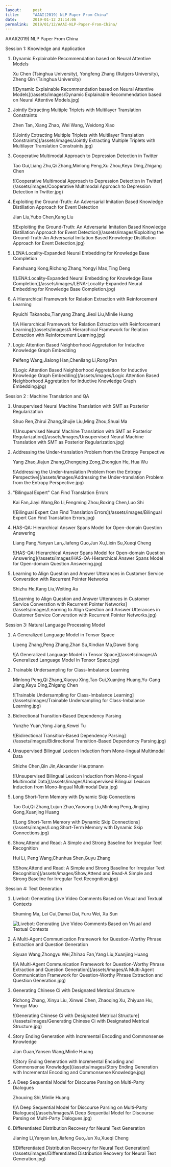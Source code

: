 ```yaml
---
layout:     post
title:      "AAAI(2019) NLP Paper From China"
date:       2019-01-12 21:14:06
permalink:  2019/01/12/AAAI-NLP-Paper-From-China/
---
```


AAAI(2019) NLP Paper From China

Session 1: Knowledge and Application

1. Dynamic Explainable Recommendation based on Neural Attentive Models

   Xu Chen (Tsinghua University), Yongfeng Zhang (Rutgers University), Zheng Qin (Tsinghua University)

   ![Dynamic Explainable Recommendation based on Neural Attentive Models](/assets/images/Dynamic Explainable Recommendation based on Neural Attentive Models.jpg)

2. Jointly Extracting Multiple Triplets with Multilayer Translation Constraints

   Zhen Tan, Xiang Zhao, Wei Wang, Weidong Xiao

   ![Jointly Extracting Multiple Triplets with Multilayer Translation Constraints](/assets/images/Jointly Extracting Multiple Triplets with Multilayer Translation Constraints.jpg)

3. Cooperative Multimodal Approach to Depression Detection in Twitter

   Tao Gui,Liang Zhu,Qi Zhang,Minlong Peng,Xu Zhou,Keyu Ding,Zhigang Chen

   ![Cooperative Multimodal Approach to Depression Detection in Twitter](/assets/images/Cooperative Multimodal Approach to Depression Detection in Twitter.jpg)

4. Exploiting the Ground-Truth: An Adversarial Imitation Based Knowledge Distillation Approach for Event Detection

   Jian Liu,Yubo Chen,Kang Liu

   ![Exploiting the Ground-Truth: An Adversarial Imitation Based Knowledge Distillation Approach for Event Detection](/assets/images/Exploiting the Ground-Truth-An Adversarial Imitation Based Knowledge Distillation Approach for Event Detection.jpg)

5. LENA:Locality-Expanded Neural Embedding for Knowledge Base Completion

   Fanshuang Kong,Richong Zhang,Yongyi Mao,Ting Deng

   ![LENA:Locality-Expanded Neural Embedding for Knowledge Base Completion](/assets/images/LENA-Locality-Expanded Neural Embedding for Knowledge Base Completion.jpg)

6. A Hierarchical Framework for Relation Extraction with Reinforcement Learning

   Ryuichi Takanobu,Tianyang Zhang,Jiexi Liu,Minlie Huang

   ![A Hierarchical Framework for Relation Extraction with Reinforcement Learning](/assets/images/A Hierarchical Framework for Relation Extraction with Reinforcement Learning.jpg)

7. Logic Attention Based Neighborhood Aggretation for Inductive Knowledge Graph Embedding

   Peifeng Wang,Jialong Han,Chenliang Li,Rong Pan

   ![Logic Attention Based Neighborhood Aggretation for Inductive Knowledge Graph Embedding](/assets/images/Logic Attention Based Neighborhood Aggretation for Inductive Knowledge Graph Embedding.jpg)

Session 2 : Machine Translation and QA

1. Unsupervised Neural Machine Translation with SMT as Posterior Regularization

   Shuo Ren,Zhirui Zhang,Shujie Liu,Ming Zhou,Shuai Ma

   ![Unsupervised Neural Machine Translation with SMT as Posterior Regularization](/assets/images/Unsupervised Neural Machine Translation with SMT as Posterior Regularization.jpg)

2. Addressing the Under-translation Problem from the Entropy Perspective

   Yang Zhao,Jiajun Zhang,Chengqing Zong,Zhongjun He, Hua Wu

   ![Addressing the Under-translation Problem from the Entropy Perspective](/assets/images/Addressing the Under-translation Problem from the Entropy Perspective.jpg)

3. "Bilingual Expert" Can Find Translation Errors

   Kai Fan,Jiayi Wang,Bo Li,Fengming Zhou,Boxing Chen,Luo Shi

   ![Bilingual Expert Can Find Translation Errors](/assets/images/Bilingual Expert Can Find Translation Errors.jpg)

4. HAS-QA: Hierarchical Answer Spans Model for Open-domain Question Answering

   Liang Pang,Yanyan Lan,Jiafeng Guo,Jun Xu,Lixin Su,Xueqi Cheng

   ![HAS-QA: Hierarchical Answer Spans Model for Open-domain Question Answering](/assets/images/HAS-QA-Hierarchical Answer Spans Model for Open-domain Question Answering.jpg)

5. Learning to Align Question and Answer Utterances in Customer Service Converstion with Recurrent Pointer Networks

   Shizhu He,Kang Liu,Weiting Au

   ![Learning to Align Question and Answer Utterances in Customer Service Converstion with Recurrent Pointer Networks](/assets/images/Learning to Align Question and Answer Utterances in Customer Service Converstion with Recurrent Pointer Networks.jpg)


Session 3: Natural Language Processing Model

1. A Generalized Language Model in Tensor Space

   Lipeng Zhang,Peng Zhang,Zhan Su,Xindian Ma,Dawei Song

   ![A Generalized Language Model in Tensor Space](/assets/images/A Generalized Language Model in Tensor Space.jpg)

2. Trainable Undersampling for Class-Imbalance Learning

   Minlong Peng,Qi Zhang,Xiaoyu Xing,Tao Gui,Xuanjing Huang,Yu-Gang Jiang,Keyu Ding,Zhigang Chen

   ![Trainable Undersampling for Class-Imbalance Learning](/assets/images/Trainable Undersampling for Class-Imbalance Learning.jpg)

3. Bidirectional Transition-Based Dependency Parsing

   Yunzhe Yuan,Yong Jiang,Kewei Tu

   ![Bidirectional Transition-Based Dependency Parsing](/assets/images/Bidirectional Transition-Based Dependency Parsing.jpg)

4. Unsupervised Bilingual Lexicon Induction from Mono-lingual Multimodal Data

   Shizhe Chen,Qin Jin,Alexander Hauptmann

   ![Unsupervised Bilingual Lexicon Induction from Mono-lingual Multimodal Data](/assets/images/Unsupervised Bilingual Lexicon Induction from Mono-lingual Multimodal Data.jpg)

5. Long Short-Term Memory with Dynamic Skip Connections

   Tao Gui,Qi Zhang,Lujun Zhao,Yaosong Liu,Minlong Peng,Jingjing Gong,Xuanjing Huang

   ![Long Short-Term Memory with Dynamic Skip Connections](/assets/images/Long Short-Term Memory with Dynamic Skip Connections.jpg)

6. Show,Attend and Read: A Simple and Strong Baseline for Irregular Text Recognition

   Hui Li, Peng Wang,Chunhua Shen,Guyu Zhang

   ![Show,Attend and Read: A Simple and Strong Baseline for Irregular Text Recognition](/assets/images/Show,Attend and Read-A Simple and Strong Baseline for Irregular Text Recognition.jpg)

Session 4: Text Generation

1. Livebot: Generating Live Video Comments Based on Visual and Textual Contexts

   Shuming Ma, Lei Cui,Damai Dai, Furu Wei, Xu Sun

   ![Livebot: Generating Live Video Comments Based on Visual and Textual Contexts](/assets/images/Livebot.jpg)

2. A Multi-Agent Communication Framework for Question-Worthy Phrase Extraction and Question Generation

   Siyuan Wang,Zhongyu Wei,Zhihao Fan,Yang Liu,Xuanjing Huang

   ![A Multi-Agent Communication Framework for Question-Worthy Phrase Extraction and Question Generation](/assets/images/A Multi-Agent Communication Framework for Question-Worthy Phrase Extraction and Question Generation.jpg)

3. Generating Chinese Ci with Designated Metrical Structure

   Richong Zhang, Xinyu Liu, Xinwei Chen, Zhaoqing Xu, Zhiyuan Hu, Yongyi Mao

   ![Generating Chinese Ci with Designated Metrical Structure](/assets/images/Generating Chinese Ci with Designated Metrical Structure.jpg)
   
4. Story Ending Generation with Incremental Encoding and Commonsense Knowledge

   Jian Guan,Yansen Wang,Minlie Huang

   ![Story Ending Generation with Incremental Encoding and Commonsense Knowledge](/assets/images/Story Ending Generation with Incremental Encoding and Commonsense Knowledge.jpg)

5. A Deep Sequential Model for Discourse Parsing on Multi-Party Dialogues

   Zhouxing Shi,Minlie Huang

   ![A Deep Sequential Model for Discourse Parsing on Multi-Party Dialogues](/assets/images/A Deep Sequential Model for Discourse Parsing on Multi-Party Dialogues.jpg)

6. Differentiated Distribution Recovery for Neural Text Generation

   Jianing Li,Yanyan lan,Jiafeng Guo,Jun Xu,Xueqi Cheng

   ![Differentiated Distribution Recovery for Neural Text Generation](/assets/images/Differentiated Distribution Recovery for Neural Text Generation.jpg)


